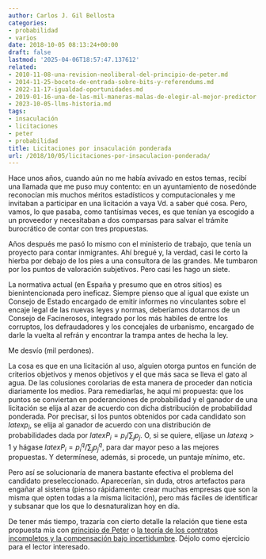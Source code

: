 ```yaml
---
author: Carlos J. Gil Bellosta
categories:
- probabilidad
- varios
date: 2018-10-05 08:13:24+00:00
draft: false
lastmod: '2025-04-06T18:57:47.137612'
related:
- 2010-11-08-una-revision-neoliberal-del-principio-de-peter.md
- 2014-11-25-boceto-de-entrada-sobre-bits-y-referendums.md
- 2022-11-17-igualdad-oportunidades.md
- 2019-01-16-una-de-las-mil-maneras-malas-de-elegir-al-mejor-predictor.md
- 2023-10-05-llms-historia.md
tags:
- insaculación
- licitaciones
- peter
- probabilidad
title: Licitaciones por insaculación ponderada
url: /2018/10/05/licitaciones-por-insaculacion-ponderada/
---
```


Hace unos años, cuando aún no me había avivado en estos temas, recibí una llamada que me puso muy contento: en un ayuntamiento de nosedónde reconocían mis muchos méritos estadísticos y computacionales y me invitaban a participar en una licitación a vaya Vd. a saber qué cosa. Pero, vamos, lo que pasaba, como tantísimas veces, es que tenían ya escogido a un proveedor y necesitaban a dos comparsas para salvar el trámite burocrático de contar con tres propuestas.

Años después me pasó lo mismo con el ministerio de trabajo, que tenía un proyecto para contar inmigrantes. Ahí bregué y, la verdad, casi le corto la hierba por debajo de los pies a una consultora de las grandes. Me tumbaron por los puntos de valoración subjetivos. Pero casi les hago un siete.

La normativa actual (en España y presumo que en otros sitios) es bienintencionada pero ineficaz. Siempre pienso que al igual que existe un Consejo de Estado encargado de emitir informes no vinculantes sobre el encaje legal de las nuevas leyes y normas, deberíamos dotarnos de un Consejo de Facinerosos, integrado por los más habiles de entre los corruptos, los defraudadores y los concejales de urbanismo, encargado de darle la vuelta al refrán y encontrar la trampa antes de hecha la ley.

Me desvío (mil perdones).

La cosa es que en una licitación al uso, alguien otorga puntos en función de criterios objetivos y menos objetivos y el que más saca se lleva el gato al agua. De las colusiones corolarias de esta manera de proceder dan noticia diariamente los medios. Para remediarlas, he aquí mi propuesta: que los puntos se conviertan en poderanciones de probabilidad y el ganador de una licitación se elija al azar de acuerdo con dicha distribución de probabilidad ponderada. Por precisar, si los puntos obtenidos por cada candidato son $latex p_i$, se elija al ganador de acuerdo con una distribución de probabilidades dada por $latex P_i = p_i / \sum_j p_j$. O, si se quiere, elíjase un $latex q > 1$ y hágase $latex P_i = p_i^q / \sum_j p_j^q$, para dar mayor peso a las mejores propuestas. Y determínese, además, si procede, un puntaje mínimo, etc.

Pero así se solucionaría de manera bastante efectiva el problema del candidato preseleccionado. Aparecerían, sin duda, otros artefactos para engañar al sistema (pienso rápidamente: crear muchas empresas que son la misma que opten todas a la misma licitación), pero más fáciles de identificar y subsanar que los que lo desnaturalizan hoy en día.

De tener más tiempo, trazaría con cierto detalle la relación que tiene esta propuesta mía con [principio de Peter](https://datanalytics.com/2010/11/08/una-revision-neoliberal-del-principio-de-peter/) o [la teoría de los contratos incompletos y la compensación bajo incertidumbre](https://marginalrevolution.com/marginalrevolution/2016/10/performance-pay-nobel.html). Déjolo como ejercicio para el lector interesado.